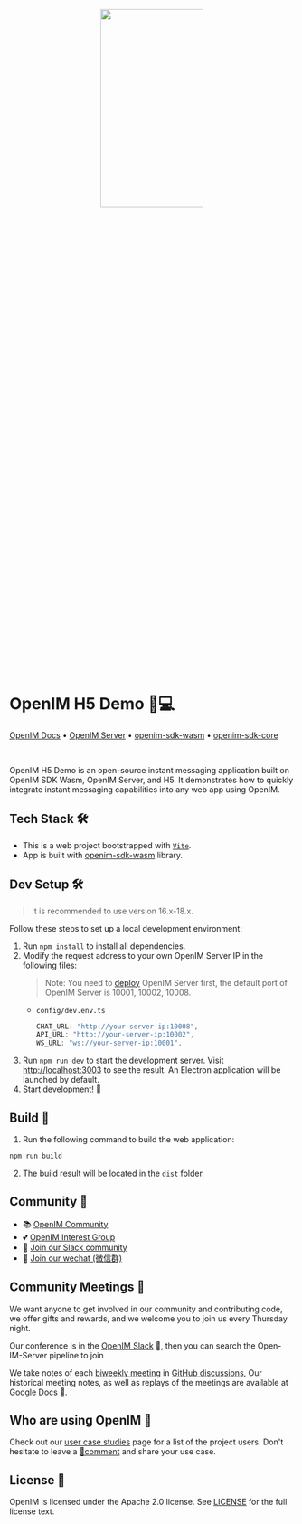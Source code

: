 <p align="center">
    <a href="https://www.openim.online">
        <img src="./docs/images/openim-logo.gif" width="60%" height="30%"/>
    </a>
</p>

# OpenIM H5 Demo 💬💻

<p>
  <a href="https://doc.rentsoft.cn/">OpenIM Docs</a>
  •
  <a href="https://github.com/openimsdk/open-im-server">OpenIM Server</a>
  •
  <a href="https://github.com/openimsdk/open-im-sdk-web-wasm">openim-sdk-wasm</a>
  •
  <a href="https://github.com/openimsdk/openim-sdk-core">openim-sdk-core</a>
</p>

<br>

OpenIM H5 Demo is an open-source instant messaging application built on OpenIM SDK Wasm, OpenIM Server, and H5. It demonstrates how to quickly integrate instant messaging capabilities into any web app using OpenIM.

## Tech Stack 🛠️

- This is a web project bootstrapped with [`Vite`](https://vitejs.dev/).
- App is built with [openim-sdk-wasm](https://github.com/openimsdk/open-im-sdk-web-wasm) library.

## Dev Setup 🛠️

> It is recommended to use version 16.x-18.x.

Follow these steps to set up a local development environment:

1. Run `npm install` to install all dependencies.
2. Modify the request address to your own OpenIM Server IP in the following files:
   > Note: You need to [deploy](https://github.com/openimsdk/open-im-server#rocket-quick-start) OpenIM Server first, the default port of OpenIM Server is 10001, 10002, 10008.
   - `config/dev.env.ts`

     ```js
     CHAT_URL: "http://your-server-ip:10008",
     API_URL: "http://your-server-ip:10002",
     WS_URL: "ws://your-server-ip:10001",
     ```
3. Run `npm run dev` to start the development server. Visit [http://localhost:3003](http://localhost:3003) to see the result. An Electron application will be launched by default.
4. Start development! 🎉

## Build 🚀

1. Run the following command to build the web application:

  ```bash
  npm run build
  ```

2. The build result will be located in the `dist` folder.

## Community :busts_in_silhouette:

- 📚 [OpenIM Community](https://github.com/OpenIMSDK/community)
- 💕 [OpenIM Interest Group](https://github.com/Openim-sigs)
- 🚀 [Join our Slack community](https://join.slack.com/t/openimsdk/shared_invite/zt-2ijy1ys1f-O0aEDCr7ExRZ7mwsHAVg9A)
- :eyes: [Join our wechat (微信群)](https://openim-1253691595.cos.ap-nanjing.myqcloud.com/WechatIMG20.jpeg)

## Community Meetings :calendar:

We want anyone to get involved in our community and contributing code, we offer gifts and rewards, and we welcome you to join us every Thursday night.

Our conference is in the [OpenIM Slack](https://join.slack.com/t/openimsdk/shared_invite/zt-2ijy1ys1f-O0aEDCr7ExRZ7mwsHAVg9A) 🎯, then you can search the Open-IM-Server pipeline to join

We take notes of each [biweekly meeting](https://github.com/orgs/OpenIMSDK/discussions/categories/meeting) in [GitHub discussions](https://github.com/openimsdk/open-im-server/discussions/categories/meeting), Our historical meeting notes, as well as replays of the meetings are available at [Google Docs :bookmark_tabs:](https://docs.google.com/document/d/1nx8MDpuG74NASx081JcCpxPgDITNTpIIos0DS6Vr9GU/edit?usp=sharing).

## Who are using OpenIM :eyes:

Check out our [user case studies](https://github.com/OpenIMSDK/community/blob/main/ADOPTERS.md) page for a list of the project users. Don't hesitate to leave a [📝comment](https://github.com/openimsdk/open-im-server/issues/379) and share your use case.

## License :page_facing_up:

OpenIM is licensed under the Apache 2.0 license. See [LICENSE](https://github.com/openimsdk/open-im-server/tree/main/LICENSE) for the full license text.
